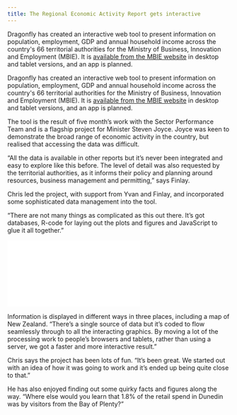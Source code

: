 ```yaml
---
title: The Regional Economic Activity Report gets interactive
---
```


Dragonfly has created an interactive web tool to present information
on population, employment, GDP and annual household income across the
country's 66 territorial authorities for the Ministry of Business,
Innovation and Employment (MBIE). It is [available from the MBIE
website](http://www.mbie.govt.nz/what-we-do/business-growth-agenda/regions)
in desktop and tablet versions, and an app is planned.

<!--more-->

Dragonfly has created an interactive web tool to present information
on population, employment, GDP and annual household income across the
country's 66 territorial authorities for the Ministry of Business,
Innovation and Employment (MBIE). It is [available from the MBIE
website](http://www.mbie.govt.nz/what-we-do/business-growth-agenda/regions)
in desktop and tablet versions, and an app is planned.

The tool is the result of five month’s work with the Sector
Performance Team and is a flagship project for Minister Steven Joyce.
Joyce was keen to demonstrate the broad range of economic activity in
the country, but realised that accessing the data was difficult.

“All the data is available in other reports but it’s never been
integrated and easy to explore like this before. The level of detail
was also requested by the territorial authorities, as it informs their
policy and planning around resources, business management and
permitting,” says Finlay.


Chris led the project, with support from Yvan and Finlay, and
incorporated some sophisticated data management into the tool.

“There are not many things as complicated as this out there. It’s got
databases, R-code for laying out the plots and figures and JavaScript
to glue it all together.”

![](../posts/2014-06-11-regional-economic-activity-report-gets-interactive/REAR-screen-shot.img.md)

Information is displayed in different ways in three places, including
a map of New Zealand. “There’s a single source of data but it’s coded
to flow seamlessly through to all the interacting graphics. By moving
a lot of the processing work to people’s browsers and tablets, rather
than using a server, we got a faster and more interactive result.”

Chris says the project has been lots of fun. “It’s been great. We
started out with an idea of how it was going to work and it’s ended up
being quite close to that.”

He has also enjoyed finding out some quirky facts and figures along
the way. “Where else would you learn that 1.8% of the retail spend in
Dunedin was by visitors from the Bay of Plenty?”
